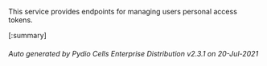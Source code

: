 






This service provides endpoints for managing users personal access tokens.

[:summary]

###### Auto generated by Pydio Cells Enterprise Distribution v2.3.1 on 20-Jul-2021
